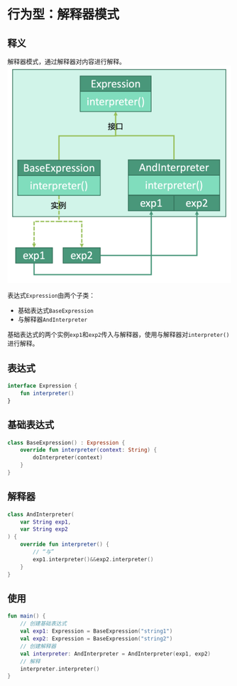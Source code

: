# 行为型：解释器模式


## 释义
解释器模式，通过解释器对内容进行解释。
![034aa5120a20e4969f6be05a3e9ab3fe](行为型：解释器模式.resources/1CF1C70C-25F1-4221-B3D3-5B23CF716289.png "解释器模式")

表达式`Expression`由两个子类：
* 基础表达式`BaseExpression`
* 与解释器`AndInterpreter`

基础表达式的两个实例`exp1`和`exp2`传入与解释器，使用与解释器对`interpreter()`进行解释。

## 表达式
```kotlin
interface Expression {
    fun interpreter()
}
```

## 基础表达式
```kotlin
class BaseExpression() : Expression {
    override fun interpreter(context: String) {
        doInterpreter(context)
    }
}
```

## 解释器
```kotlin
class AndInterpreter(
    var String exp1,
    var String exp2
) {
    override fun interpreter() {
        // “与”
        exp1.interpreter()&&exp2.interpreter()
    }
}
```

## 使用
```kotlin
fun main() {
    // 创建基础表达式
    val exp1: Expression = BaseExpression("string1")
    val exp2: Expression = BaseExpression("string2")
    // 创建解释器
    val interpreter: AndInterpreter = AndInterpreter(exp1, exp2)
    // 解释
    interpreter.interpreter()
}
```
